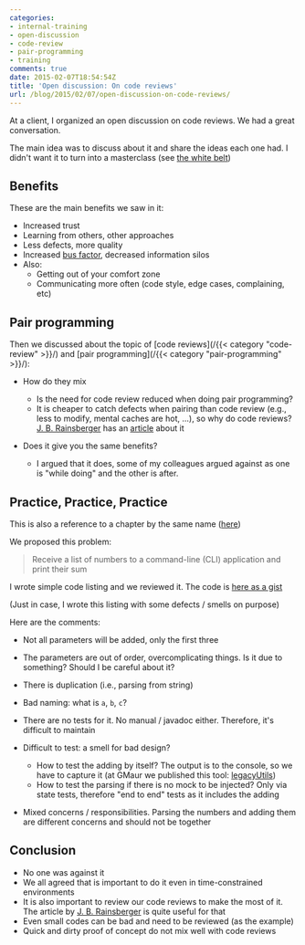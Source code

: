 ```yaml
---
categories:
- internal-training
- open-discussion
- code-review
- pair-programming
- training
comments: true
date: 2015-02-07T18:54:54Z
title: 'Open discussion: On code reviews'
url: /blog/2015/02/07/open-discussion-on-code-reviews/
---
```


At a client, I organized an open discussion on code reviews. We had a great conversation.

The main idea was to discuss about it and share the ideas each one had. I didn't want it to turn into a masterclass (see [the white belt](http://chimera.labs.oreilly.com/books/1234000001813/ch02.html#the_white_belt))

## Benefits

These are the main benefits we saw in it:

  * Increased trust
  * Learning from others, other approaches
  * Less defects, more quality
  * Increased [bus factor](http://en.wikipedia.org/wiki/Bus_factor), decreased information silos
  * Also:
    * Getting out of your comfort zone
    * Communicating more often (code style, edge cases, complaining, etc)



## Pair programming

Then we discussed about the topic of [code reviews](/{{< category "code-review" >}}/) and [pair programming](/{{< category "pair-programming" >}}/):

  * How do they mix
    * Is the need for code review reduced when doing pair programming?
    * It is cheaper to catch defects when pairing than code review (e.g., less to modify, mental caches are hot, ...), so why do code reviews? [J. B. Rainsberger][jbrains] has an [article][jbrainsarticle] about it

  * Does it give you the same benefits?
    * I argued that it does, some of my colleagues argued against as one is "while doing" and the other is after.

## Practice, Practice, Practice

This is also a reference to a chapter by the same name ([here][practice3])

We proposed this problem: 

> Receive a list of numbers to a command-line (CLI) application and print their sum

I wrote simple code listing and we reviewed it. The code is [here as a gist](https://gist.github.com/alvarogarcia7/258faea12cb9375539fe)

(Just in case, I wrote this listing with some defects / smells on purpose)

Here are the comments:


 * Not all parameters will be added, only the first three
 * The parameters are out of order, overcomplicating things. Is it due to something? Should I be careful about it?
 * There is duplication (i.e., parsing from string)
 * Bad naming: what is ``a``, ``b``, ``c``?
 * There are no tests for it. No manual / javadoc either. Therefore, it's difficult to maintain
 * Difficult to test: a smell for bad design?
   * How to test the adding by itself? The output is to the console, so we have to capture it (at GMaur we published this tool: [legacyUtils](https://github.com/GMaur/legacyutils))
   * How to test the parsing if there is no mock to be injected? Only via state tests, therefore "end to end" tests as it includes the adding

 * Mixed concerns / responsibilities. Parsing the numbers and adding them are different concerns and should not be together 


## Conclusion

 * No one was against it
 * We all agreed that is important to do it even in time-constrained environments
 * It is also important to review our code reviews to make the most of it. The article by [J. B. Rainsberger][jbrainsarticle] is quite useful for that
 * Even small codes can be bad and need to be reviewed (as the example)
 * Quick and dirty proof of concept do not mix well with code reviews


[jbrains]: https://twitter.com/jbrains
[jbrainsarticle]: http://us2.campaign-archive2.com/?u=80ca60ec48ef77dfaa1f38943&id=acc77a0fb2&e=4a925444f9
[practice3]: http://chimera.labs.oreilly.com/books/1234000001813/ch05.html#practice_comma_practice_comma_practice
